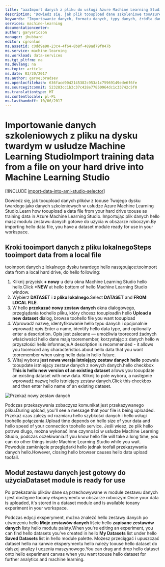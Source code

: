 ```yaml
---
title: "aaaImport danych z pliku do usługi Azure Machine Learning Studio | Dokumentacja firmy Microsoft"
description: "Dowiedz się, jak plik tooupload dane szkoleniowe tooAzure Twojego dysku twardego Machine Learning Studio. Spowoduje to utworzenie modułu zestawu danych w obszarze roboczym hello."
keywords: "Importowanie danych, formatu danych, typy danych, źródła danych, dane szkoleniowe"
services: machine-learning
documentationcenter: 
author: garyericson
manager: jhubbard
editor: cgronlun
ms.assetid: c0dd9e90-23c4-4f64-8b8f-489ad79f047b
ms.service: machine-learning
ms.workload: data-services
ms.tgt_pltfrm: na
ms.devlang: na
ms.topic: article
ms.date: 03/20/2017
ms.author: garye;bradsev
ms.openlocfilehash: 636facd9042145382c953a1c75969149ede6f6fe
ms.sourcegitcommit: 523283cc1b3c37c428e77850964dc1c33742c5f0
ms.translationtype: MT
ms.contentlocale: pl-PL
ms.lasthandoff: 10/06/2017
---
```

# <a name="import-training-data-from-a-file-on-your-hard-drive-into-machine-learning-studio"></a><span data-ttu-id="0f6a7-105">Importowanie danych szkoleniowych z pliku na dysku twardym w usłudze Machine Learning Studio</span><span class="sxs-lookup"><span data-stu-id="0f6a7-105">Import training data from a file on your hard drive into Machine Learning Studio</span></span>
[!INCLUDE [import-data-into-aml-studio-selector](../../includes/machine-learning-import-data-into-aml-studio.md)]

<span data-ttu-id="0f6a7-106">Dowiedz się, jak tooupload danych plików z toouse Twojego dysku twardego jako danych szkoleniowych w usłudze Azure Machine Learning Studio.</span><span class="sxs-lookup"><span data-stu-id="0f6a7-106">Learn how tooupload a data file from your hard drive toouse as training data in Azure Machine Learning Studio.</span></span> <span data-ttu-id="0f6a7-107">Importując plik danych hello masz modułu zestawu danych gotowe do użycia w obszarze roboczym.</span><span class="sxs-lookup"><span data-stu-id="0f6a7-107">By importing hello data file, you have a dataset module ready for use in your workspace.</span></span>

## <a name="steps-tooimport-data-from-a-local-file"></a><span data-ttu-id="0f6a7-108">Kroki tooimport danych z pliku lokalnego</span><span class="sxs-lookup"><span data-stu-id="0f6a7-108">Steps tooimport data from a local file</span></span>
<span data-ttu-id="0f6a7-109">tooimport danych z lokalnego dysku twardego hello następujące:</span><span class="sxs-lookup"><span data-stu-id="0f6a7-109">tooimport data from a local hard drive, do hello following:</span></span>

1. <span data-ttu-id="0f6a7-110">Kliknij przycisk **+ nowy** u dołu okna Machine Learning Studio hello hello.</span><span class="sxs-lookup"><span data-stu-id="0f6a7-110">Click **+NEW** at hello bottom of hello Machine Learning Studio window.</span></span>
2. <span data-ttu-id="0f6a7-111">Wybierz **DATASET** i **z pliku lokalnego**.</span><span class="sxs-lookup"><span data-stu-id="0f6a7-111">Select **DATASET** and **FROM LOCAL FILE**.</span></span>
3. <span data-ttu-id="0f6a7-112">W hello **przekazać nowy zestaw danych** okna dialogowego, przeglądania toohello pliku, który chcesz tooupload</span><span class="sxs-lookup"><span data-stu-id="0f6a7-112">In hello **Upload a new dataset** dialog, browse toohello file you want tooupload</span></span>
4. <span data-ttu-id="0f6a7-113">Wprowadź nazwę, identyfikowanie hello typu danych i opcjonalnie wprowadź opis.</span><span class="sxs-lookup"><span data-stu-id="0f6a7-113">Enter a name, identify hello data type, and optionally enter a description.</span></span> <span data-ttu-id="0f6a7-114">Opis jest zalecane — umożliwia toorecord żadnych właściwości hello dane mają tooremember, korzystając z danych hello w przyszłości hello informacje.</span><span class="sxs-lookup"><span data-stu-id="0f6a7-114">A description is recommended - it allows you toorecord any characteristics about hello data that you want tooremember when using hello data in hello future.</span></span>
5. <span data-ttu-id="0f6a7-115">Witaj wyboru **jest nowa wersja istniejący zestaw danych hello** pozwala tooupdate istniejący zestaw danych z nowych danych.</span><span class="sxs-lookup"><span data-stu-id="0f6a7-115">hello checkbox **This is hello new version of an existing dataset** allows you tooupdate an existing dataset with new data.</span></span> <span data-ttu-id="0f6a7-116">Kliknij to pole wyboru, a następnie wprowadź nazwę hello istniejący zestaw danych.</span><span class="sxs-lookup"><span data-stu-id="0f6a7-116">Click this checkbox and then enter hello name of an existing dataset.</span></span>

![Przekaż nowy zestaw danych](media/machine-learning-import-data-from-local-file/upload-dataset.png)

<span data-ttu-id="0f6a7-118">Podczas przekazywania zobaczysz komunikat jest przekazywanego pliku.</span><span class="sxs-lookup"><span data-stu-id="0f6a7-118">During upload, you'll see a message that your file is being uploaded.</span></span> <span data-ttu-id="0f6a7-119">Przekaż czas zależy od rozmiaru hello szybkości danych i hello usługi toohello połączenia.</span><span class="sxs-lookup"><span data-stu-id="0f6a7-119">Upload time depends on hello size of your data and hello speed of your connection toohello service.</span></span> <span data-ttu-id="0f6a7-120">Jeśli wiesz, że plik hello potrwa długo, można wykonać inne czynności w usłudze Machine Learning Studio, podczas oczekiwania.</span><span class="sxs-lookup"><span data-stu-id="0f6a7-120">If you know hello file will take a long time, you can do other things inside Machine Learning Studio while you wait.</span></span> <span data-ttu-id="0f6a7-121">Powoduje zamknięcie przeglądarki hello jednak toofail przekazywania danych hello.</span><span class="sxs-lookup"><span data-stu-id="0f6a7-121">However, closing hello browser causes hello data upload toofail.</span></span>

## <a name="dataset-module-is-ready-for-use"></a><span data-ttu-id="0f6a7-122">Moduł zestawu danych jest gotowy do użycia</span><span class="sxs-lookup"><span data-stu-id="0f6a7-122">Dataset module is ready for use</span></span>
<span data-ttu-id="0f6a7-123">Po przekazaniu plików dane są przechowywane w module zestawu danych i jest dostępne tooany eksperymentu w obszarze roboczym.</span><span class="sxs-lookup"><span data-stu-id="0f6a7-123">Once your data is uploaded, it's stored in a dataset module and is available tooany experiment in your workspace.</span></span>

<span data-ttu-id="0f6a7-124">Podczas edycji eksperyment, można znaleźć hello zestawy danych po utworzeniu hello **Moje zestawów danych** liście hello **zapisane zestawów danych** listy hello modułu palety.</span><span class="sxs-lookup"><span data-stu-id="0f6a7-124">When you're editing an experiment, you can find hello datasets you've created in hello **My Datasets** list under hello **Saved Datasets** list in hello module palette.</span></span> <span data-ttu-id="0f6a7-125">Możesz przeciągać i upuszczać dataset hello na kanwie eksperymentu hello należy toouse hello dataset do dalszej analizy i uczenia maszynowego.</span><span class="sxs-lookup"><span data-stu-id="0f6a7-125">You can drag and drop hello dataset onto hello experiment canvas when you want toouse hello dataset for further analytics and machine learning.</span></span>
